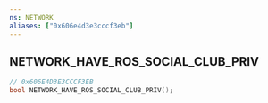 ```yaml
---
ns: NETWORK
aliases: ["0x606e4d3e3cccf3eb"]
---
```

## NETWORK_HAVE_ROS_SOCIAL_CLUB_PRIV

```c
// 0x606E4D3E3CCCF3EB
bool NETWORK_HAVE_ROS_SOCIAL_CLUB_PRIV();
```
